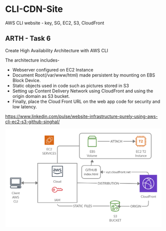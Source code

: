 # CLI-CDN-Site
AWS CLI website - key, SG, EC2, S3, CloudFront

## ARTH - Task 6

Create High Availability Architecture with AWS CLI

The architecture includes- 
- Webserver configured on EC2 Instance
- Document Root(/var/www/html) made persistent by mounting on EBS Block Device.
- Static objects used in code such as pictures stored in S3
- Setting up Content Delivery Network using CloudFront and using the origin domain as S3 bucket.
- Finally, place the Cloud Front URL on the web app code for security and low latency.


https://www.linkedin.com/pulse/website-infrastructure-purely-using-aws-cli-ec2-s3-github-singhal/

![Concept Diagram](https://github.com/IshanSinghal-Arth/AWS-CLI-CDN-Site/blob/main/Diagram.png)

